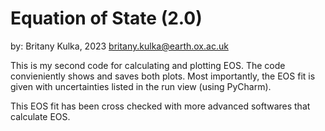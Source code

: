 # Equation of State (2.0)

by: Britany Kulka, 2023
britany.kulka@earth.ox.ac.uk

This is my second code for calculating and plotting EOS.
The code convieniently shows and saves both plots.
Most importantly, the EOS fit is given with uncertainties listed in the run view (using PyCharm).

This EOS fit has been cross checked with more advanced softwares that calculate EOS.

